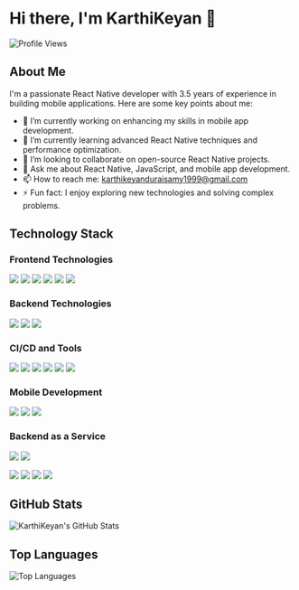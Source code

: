 # Hi there, I'm KarthiKeyan 👋

![Profile Views](https://komarev.com/ghpvc/?username=KarthiKeyan05046)

## About Me

I'm a passionate React Native developer with 3.5 years of experience in building mobile applications. Here are some key points about me:

- 🔭 I’m currently working on enhancing my skills in mobile app development.
- 🌱 I’m currently learning advanced React Native techniques and performance optimization.
- 👯 I’m looking to collaborate on open-source React Native projects.
- 💬 Ask me about React Native, JavaScript, and mobile app development.
- 📫 How to reach me: [karthikeyanduraisamy1999@gmail.com](mailto:karthikeyanduraisamy1999@gmail.com)
- ⚡ Fun fact: I enjoy exploring new technologies and solving complex problems.

<!-- <p align="center">
 
 <img src="https://img.shields.io/github/followers/lokki-r?style=flat-square"/>
 <img src="https://badges.pufler.dev/visits/Lokki-R/Lokki-R"/> 
 <img src="https://badges.pufler.dev/years/Lokki-R"/>
 <img src="https://badges.pufler.dev/repos/Lokki-R"/>
 <img src="https://badges.pufler.dev/commits/monthly/Lokki-R" />

</p> -->

## Technology Stack

### Frontend Technologies
<p align="left">
  <img src="https://img.shields.io/badge/-HTML5-E34F26?style=for-the-badge&logo=html5&logoColor=white"/>
  <img src="https://img.shields.io/badge/-CSS3-1572B6?style=for-the-badge&logo=css3&logoColor=white"/>
  <img src="https://img.shields.io/badge/-Bootstrap-563D7C?style=for-the-badge&logo=bootstrap&logoColor=white"/>
  <img src="https://img.shields.io/badge/-JavaScript-F7DF1E?style=for-the-badge&logo=javascript&logoColor=black"/>
  <img src="https://img.shields.io/badge/-React-61DAFB?style=for-the-badge&logo=react&logoColor=black"/>
  <img src="https://img.shields.io/badge/-React%20Native-61DAFB?style=for-the-badge&logo=react&logoColor=black"/>
</p>

### Backend Technologies
<p align="left">
  <img src="https://img.shields.io/badge/-PHP-777BB4?style=for-the-badge&logo=php&logoColor=white"/>
  <img src="https://img.shields.io/badge/-MySQL-4479A1?style=for-the-badge&logo=mysql&logoColor=white"/>
  <img src="https://img.shields.io/badge/-NestJS-E0234E?style=for-the-badge&logo=nestjs&logoColor=white"/>
</p>

### CI/CD and Tools
<p align="left">
  <img src="https://img.shields.io/badge/-Git-F05032?style=for-the-badge&logo=git&logoColor=white"/>
  <img src="https://img.shields.io/badge/-GitHub-181717?style=for-the-badge&logo=github&logoColor=white"/>
  <img src="https://img.shields.io/badge/-GitHub%20Actions-2088FF?style=for-the-badge&logo=github-actions&logoColor=white"/>
  <img src="https://img.shields.io/badge/-VS%20Code-007ACC?style=for-the-badge&logo=visual-studio-code&logoColor=white"/>
  <img src="https://img.shields.io/badge/-Postman-FF6C37?style=for-the-badge&logo=postman&logoColor=white"/>
  <img src="https://img.shields.io/badge/-npm-CB3837?style=for-the-badge&logo=npm&logoColor=white"/>
</p>

### Mobile Development
<p align="left">
  <img src="https://img.shields.io/badge/-Android-3DDC84?style=for-the-badge&logo=android&logoColor=white"/>
  <img src="https://img.shields.io/badge/-iOS-000000?style=for-the-badge&logo=ios&logoColor=white"/>
  <img src="https://img.shields.io/badge/-Fastlane-00F200?style=for-the-badge&logo=fastlane&logoColor=white"/>
</p>

### Backend as a Service
<p align="left">
  <img src="https://img.shields.io/badge/-Firebase-FFCA28?style=for-the-badge&logo=firebase&logoColor=black"/>
  <img src="https://img.shields.io/badge/-Supabase-3ECF8E?style=for-the-badge&logo=supabase&logoColor=black"/>
</p>

<p>
<div align="left">
  <img src="https://img.shields.io/badge/express%20js-fcfcfc?style=for-the-badge&logo=express&logoColor=fcfcfc&labelColor=22272D">
  <img src="https://img.shields.io/badge/codeigniter-EE4223?style=for-the-badge&logo=codeigniter&logoColor=EE4223&labelColor=22272D">
  <img src="https://img.shields.io/badge/linux-22272D?style=for-the-badge&logo=linux">
  <img src="https://img.shields.io/badge/macos-22272D?style=for-the-badge&logo=macos&labelColor=22272D">
</div>
</p>

## GitHub Stats

![KarthiKeyan's GitHub Stats](https://github-readme-stats.vercel.app/api?username=KarthiKeyan05046&show_icons=true&hide_border=true)

## Top Languages

![Top Languages](https://github-readme-stats.vercel.app/api/top-langs/?username=KarthiKeyan05046&layout=compact&hide_border=true)



 

